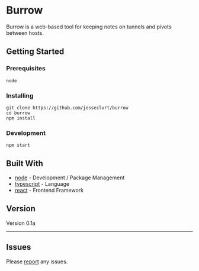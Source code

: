 # Burrow

Burrow is a web-based tool for keeping notes on tunnels and pivots between hosts.

## Getting Started

### Prerequisites

```
node
```

### Installing

```
git clone https://github.com/jesseclvrt/burrow
cd burrow
npm install
```

### Development

```
npm start
```

## Built With

-   [node](https://nodejs.org/en/docs/) - Development / Package Management
-   [typescript](https://www.typescriptlang.org/) - Language
-   [react](https://reactjs.org/docs/getting-started.html) - Frontend Framework

## Version

Version 0.1a

---

## Issues

Please [report](https://github.com/jesseclvrt/burrow/issues/new) any issues.
